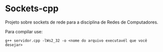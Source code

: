 # Sockets-cpp
Projeto sobre sockets de rede para a disciplina de Redes de Computadores.

Para compilar use:
```
g++ servidor.cpp -lWs2_32 -o <nome do arquivo executavél que você desejar>
```
